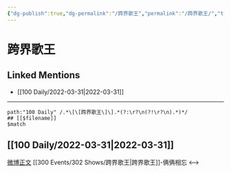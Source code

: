 ```yaml
---
{"dg-publish":true,"dg-permalink":"/跨界歌王","permalink":"/跨界歌王/","title":"跨界歌王"}
---
```


# 跨界歌王

## Linked Mentions
- [[100 Daily/2022-03-31\|2022-03-31]]


---

```expander
path:"100 Daily" /.*\[\[跨界歌王\]\].*(?:\r?\n(?!\r?\n).*)*/
## [[$filename]]
$match
```
## [[100 Daily/2022-03-31\|2022-03-31]]
[微博正文](https://m.weibo.cn/5595700253/4753012217611614) [[300 Events/302 Shows/跨界歌王\|跨界歌王]]-俩俩相忘
<-->
